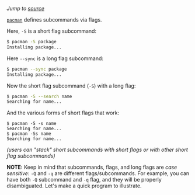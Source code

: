 *Jump to [source](pacman.rs)*

[`pacman`](https://wiki.archlinux.org/index.php/pacman) defines subcommands via flags.

Here, `-S` is a short flag subcommand:
```bash
$ pacman -S package
Installing package...
```

Here `--sync` is a long flag subcommand:
```bash
$ pacman --sync package
Installing package...
```

Now the short flag subcommand (`-S`) with a long flag:
```bash
$ pacman -S --search name
Searching for name...
```

And the various forms of short flags that work:
```
$ pacman -S -s name
Searching for name...
$ pacman -Ss name
Searching for name...
```
*(users can "stack" short subcommands with short flags or with other short flag subcommands)*

**NOTE:** Keep in mind that subcommands, flags, and long flags are *case sensitive*: `-Q` and `-q` are different flags/subcommands. For example, you can have both `-Q` subcommand and `-q` flag, and they will be properly disambiguated.
Let's make a quick program to illustrate.
